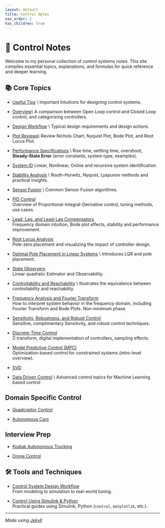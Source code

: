 ```yaml
---
layout: default
title: Control Notes
nav_order: 1
has_children: true
---
```


# 🧠 Control Notes

Welcome to my personal collection of control systems notes. This site compiles essential topics, explanations, and formulas for quick reference and deeper learning.

## 📚 Core Topics

- [Useful Tips](./notes/tips.html) \\
  Important Intuitions for designing control systems.

- [Overview](./notes/overview.html)\\
  A comparison between Open Loop control and Closed Loop control, and categorizing controllers.

- [Design Workflow](./notes/workflow.html) \\
  Typical design requirements and design actions.

- [Plot Reviews](./notes/important_plots.html)\\
  Review Nichols Chart, Nyquist Plot, Bode Plot, and Root Locus Plot.

- [Performance Specifications](./notes/performance_specs.html)  \\
  Rise time, settling time, overshoot, **Steady-State Error** (error constants, system type, examples).

- [System ID](./notes/system_id.html)
  Linear, Nonlinear, Online and recursive system identification.

- [Stability Analysis](./notes/stability.html)  \\
  Routh-Hurwitz, Nyquist, Lyapunov methods and practical insights.

- [Sensor Fusion](./notes/senser_fusion.html) \\
  Common Sensor Fusion algorithms.

- [PID Control](./notes/pid.html)  
  Overview of Proportional-Integral-Derivative control, tuning methods, use cases.

- [Lead, Lag, and Lead-Lag Compensators](./notes/compensators)  
  Frequency domain intuition, Bode plot effects, stability and performance improvement.

- [Root Locus Analysis](./notes/root-locus.html)  
  Pole-zero placement and visualizing the impact of controller design.

- [Optimal Pole Placement in Linear Systems](./notes/pole_placement) \\
  Introduces LQR and pole placement.

- [State Observers](./notes/state_estim.html)   
  Linear quadratic Estimator and Observability.

- [Controllability and Reachability](./notes/controllability.html)   \\
  Illustrates the equivalence between controllability and reachability.

- [Frequency Analysis and Fourier Transform](./notes/frequency-response.html)  
  How to interpret system behavior in the frequency domain, including Fourier Transform and Bode Plots. Non-minimum phase

- [Sensitivity, Robustness, and Robust Control](./notes/robust_control.html)  
  Sensitive, complimentary Sensitivity, and robust control techniques.

- [Discrete-Time Control](./notes/discrete-control.html)  
  Z-transform, digital implementation of controllers, sampling effects.

- [Model Predictive Control (MPC)](./notes/mpc.html)  
  Optimization-based control for constrained systems (intro-level overview).

- [SVD](./notes/svd.html)

- [Data Driven Control](./notes/data_driven_control.html) \\
  Advanced control topics for Machine Learning based control



## Domain Specific Control

- [Quadcoptor Control](./domain_specific_control/drone.html)

- [Autonomous Cars](./domain_specific_control/car.html)


## Interview Prep

- [Kodiak Autonomous Trucking](./interview_prep/kodiak.html)

- [Drone Control](./interview_prep/drone_control.html)

## 🛠️ Tools and Techniques

- [Control System Design Workflow](./notes/workflow.html)  
  From modeling to simulation to real-world tuning.

- [Control Using Simulink & Python](./notes/tools.html)  
  Practical guides using Simulink, Python (`control`, `matplotlib`, etc.).

---

*Made using [Jekyll](https://jekyllrb.com/)*
